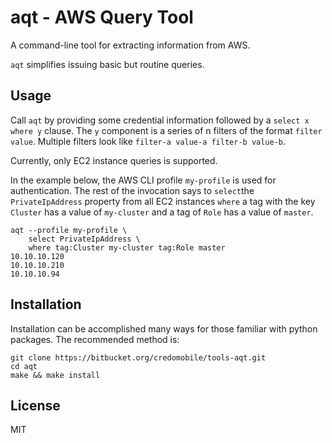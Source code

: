 
# aqt - AWS Query Tool
A command-line tool for extracting information from AWS.

`aqt` simplifies issuing basic but routine queries.

## Usage
Call `aqt` by providing some credential information followed by a `select x where y` clause. The `y` component is a series of n filters of the format `filter value`. Multiple filters look like `filter-a value-a filter-b value-b`.

Currently, only EC2 instance queries is supported.

In the example below, the AWS CLI profile `my-profile` is used for authentication. The rest of the invocation says to `select`the `PrivateIpAddress` property from all EC2 instances `where` a tag with the key `Cluster` has a value of `my-cluster` and a tag of `Role` has a value of `master`.
```
aqt --profile my-profile \
    select PrivateIpAddress \
    where tag:Cluster my-cluster tag:Role master
10.10.10.120
10.10.10.210
10.10.10.94
```

## Installation
Installation can be accomplished many ways for those familiar with python packages. The recommended method is:
```
git clone https://bitbucket.org/credomobile/tools-aqt.git
cd aqt
make && make install
```

## License
MIT
